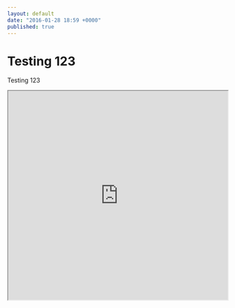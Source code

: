 ```yaml
---
layout: default
date: "2016-01-28 18:59 +0000"
published: true
---
```


# Testing 123

Testing 123

<iframe src="https://drive.google.com/file/d/0B_X_memtuR37YlZTdUJlNlFOZEU/preview" width="100%" height="480"></iframe>